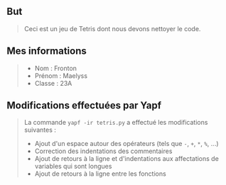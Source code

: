 ## But 
> Ceci est un jeu de Tetris dont nous devons nettoyer le code.
## Mes informations
> - Nom : Fronton  
> - Prénom : Maelyss  
> - Classe : 23A
## Modifications effectuées par Yapf
> La commande `yapf -ir tetris.py` a effectué les modifications suivantes :
> - Ajout d'un espace autour des opérateurs (tels que `-`, `+`, `*`, `%`, ...)
> - Correction des indentations des commentaires
> - Ajout de retours à la ligne et d'indentations aux affectations de variables qui sont longues
> - Ajout de retours à la ligne entre les fonctions
